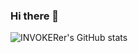 ### Hi there 👋
![INVOKERer's GitHub stats](https://github-readme-stats.vercel.app/api?username=INVOKERer&show_icons=true)
<!--
**INVOKERer/INVOKERer** is a ✨ _special_ ✨ repository because its `README.md` (this file) appears on your GitHub profile.

Here are some ideas to get you started:

- 🔭 I’m currently working on ...
- 🌱 I’m currently learning ...
- 👯 I’m looking to collaborate on ...
- 🤔 I’m looking for help with ...
- 💬 Ask me about ...
- 📫 How to reach me: ...
- 😄 Pronouns: ...
- ⚡ Fun fact: ...
-->
